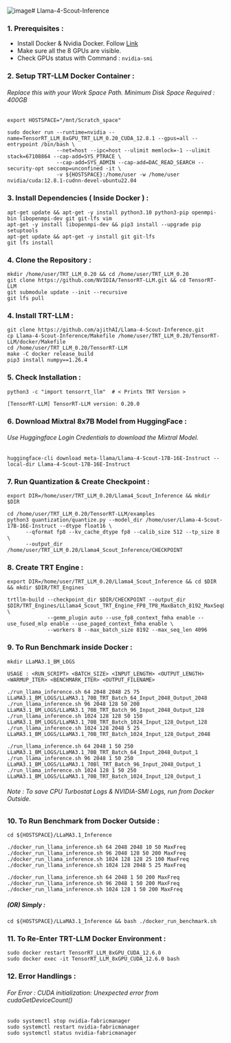 ![image](https://github.com/user-attachments/assets/0e587ec5-ca55-4cf7-a735-8b93e94d1fa9)# Llama-4-Scout-Inference

### 1. Prerequisites : 
- Install Docker & Nvidia Docker. Follow [Link](https://docs.nvidia.com/datacenter/cloud-native/container-toolkit/latest/install-guide.html) </br>
- Make sure all the 8 GPUs are visible. </br>
- Check GPUs status with Command : `nvidia-smi`


### 2. Setup TRT-LLM Docker Container : 

###### Replace this with your Work Space Path. Minimum Disk Space Required : 400GB

```
export HOSTSPACE="/mnt/Scratch_space"  
```
```
sudo docker run --runtime=nvidia --name=TensorRT_LLM_8xGPU_TRT_LLM_0.20_CUDA_12.8.1 --gpus=all --entrypoint /bin/bash \
                --net=host --ipc=host --ulimit memlock=-1 --ulimit stack=67108864 --cap-add=SYS_PTRACE \
                --cap-add=SYS_ADMIN --cap-add=DAC_READ_SEARCH --security-opt seccomp=unconfined -it \
                -v ${HOSTSPACE}:/home/user -w /home/user nvidia/cuda:12.8.1-cudnn-devel-ubuntu22.04
```

### 3. Install Dependencies ( Inside Docker ) : 

```
apt-get update && apt-get -y install python3.10 python3-pip openmpi-bin libopenmpi-dev git git-lfs vim
apt-get -y install libopenmpi-dev && pip3 install --upgrade pip setuptools
apt-get update && apt-get -y install git git-lfs
git lfs install
```

### 4. Clone the Repository : 
```
mkdir /home/user/TRT_LLM_0.20 && cd /home/user/TRT_LLM_0.20 
git clone https://github.com/NVIDIA/TensorRT-LLM.git && cd TensorRT-LLM
git submodule update --init --recursive
git lfs pull
```

### 4. Install TRT-LLM : 

```
git clone https://github.com/ajithAI/Llama-4-Scout-Inference.git
cp Llama-4-Scout-Inference/Makefile /home/user/TRT_LLM_0.20/TensorRT-LLM/docker/Makefile
cd /home/user/TRT_LLM_0.20/TensorRT-LLM
make -C docker release_build
pip3 install numpy==1.26.4
```

### 5. Check Installation : 

```
python3 -c "import tensorrt_llm"  # < Prints TRT Version >
```
```
[TensorRT-LLM] TensorRT-LLM version: 0.20.0
```

### 6. Download Mixtral 8x7B Model from HuggingFace : 
###### Use Huggingface Login Credentials to download the Mixtral Model.
```
huggingface-cli download meta-llama/Llama-4-Scout-17B-16E-Instruct --local-dir Llama-4-Scout-17B-16E-Instruct
```

### 7. Run Quantization & Create Checkpoint :
```
export DIR=/home/user/TRT_LLM_0.20/Llama4_Scout_Inference && mkdir $DIR
```
```
cd /home/user/TRT_LLM_0.20/TensorRT-LLM/examples
python3 quantization/quantize.py --model_dir /home/user/Llama-4-Scout-17B-16E-Instruct --dtype float16 \
      --qformat fp8 --kv_cache_dtype fp8 --calib_size 512 --tp_size 8 \
      --output_dir /home/user/TRT_LLM_0.20/Llama4_Scout_Inference/CHECKPOINT
```

### 8. Create TRT Engine :

```
export DIR=/home/user/TRT_LLM_0.20/Llama4_Scout_Inference && cd $DIR && mkdir $DIR/TRT_Engines
```
```
trtllm-build --checkpoint_dir $DIR/CHECKPOINT --output_dir $DIR/TRT_Engines/LLlama4_Scout_TRT_Engine_FP8_TP8_MaxBatch_8192_MaxSeqLen_4096 \
             --gemm_plugin auto --use_fp8_context_fmha enable --use_fused_mlp enable --use_paged_context_fmha enable \
             --workers 8 --max_batch_size 8192 --max_seq_len 4096
```

### 9. To Run Benchmark inside Docker : 
```
mkdir LLaMA3.1_BM_LOGS
```

```
USAGE : <RUN_SCRIPT> <BATCH_SIZE> <INPUT_LENGTH> <OUTPUT_LENGTH> <WARMUP_ITER> <BENCHMARK_ITER> <OUTPUT_FILENAME>

./run_llama_inference.sh 64 2048 2048 25 75 LLaMA3.1_BM_LOGS/LLaMA3.1_70B_TRT_Batch_64_Input_2048_Output_2048
./run_llama_inference.sh 96 2048 128 50 200 LLaMA3.1_BM_LOGS/LLaMA3.1_70B_TRT_Batch_96_Input_2048_Output_128
./run_llama_inference.sh 1024 128 128 50 150 LLaMA3.1_BM_LOGS/LLaMA3.1_70B_TRT_Batch_1024_Input_128_Output_128
./run_llama_inference.sh 1024 128 2048 5 25 LLaMA3.1_BM_LOGS/LLaMA3.1_70B_TRT_Batch_1024_Input_128_Output_2048

./run_llama_inference.sh 64 2048 1 50 250 LLaMA3.1_BM_LOGS/LLaMA3.1_70B_TRT_Batch_64_Input_2048_Output_1
./run_llama_inference.sh 96 2048 1 50 250 LLaMA3.1_BM_LOGS/LLaMA3.1_70Bl_TRT_Batch_96_Input_2048_Output_1
./run_llama_inference.sh 1024 128 1 50 250 LLaMA3.1_BM_LOGS/LLaMA3.1_70B_TRT_Batch_1024_Input_128_Output_1
```
###### Note : To save CPU Turbostat Logs & NVIDIA-SMI Logs, run from Docker Outside. 

### 10. To Run Benchmark from Docker Outside : 
```
cd ${HOSTSPACE}/LLaMA3.1_Inference
```

```
./docker_run_llama_inference.sh 64 2048 2048 10 50 MaxFreq
./docker_run_llama_inference.sh 96 2048 128 50 200 MaxFreq
./docker_run_llama_inference.sh 1024 128 128 25 100 MaxFreq
./docker_run_llama_inference.sh 1024 128 2048 5 25 MaxFreq

./docker_run_llama_inference.sh 64 2048 1 50 200 MaxFreq
./docker_run_llama_inference.sh 96 2048 1 50 200 MaxFreq
./docker_run_llama_inference.sh 1024 128 1 50 200 MaxFreq
```
##### (OR) Simply : 
```
cd ${HOSTSPACE}/LLaMA3.1_Inference && bash ./docker_run_benchmark.sh 
```

### 11. To Re-Enter TRT-LLM Docker Environment :
```
sudo docker restart TensorRT_LLM_8xGPU_CUDA_12.6.0
sudo docker exec -it TensorRT_LLM_8xGPU_CUDA_12.6.0 bash
``` 

### 12. Error Handlings : 

###### For Error : CUDA initialization: Unexpected error from cudaGetDeviceCount()

```
sudo systemctl stop nvidia-fabricmanager
sudo systemctl restart nvidia-fabricmanager
sudo systemctl status nvidia-fabricmanager
```
